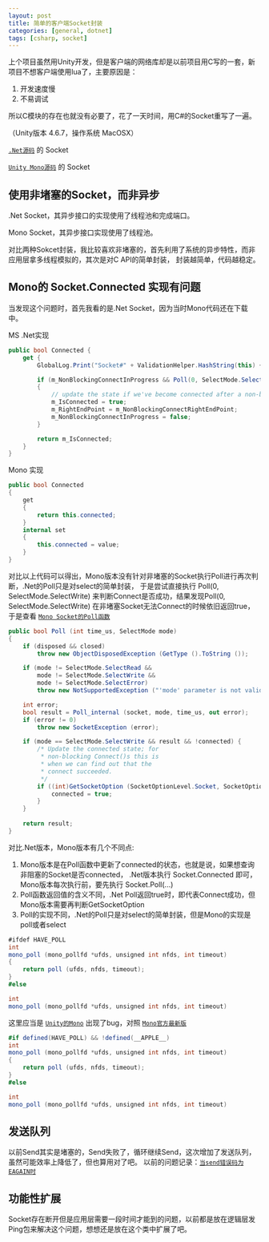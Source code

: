 ```yaml
---
layout: post
title: 简单的客户端Socket封装
categories: [general, dotnet]
tags: [csharp, socket]
---
```


上个项目虽然用Unity开发，但是客户端的网络库却是以前项目用C写的一套，新项目不想客户端使用lua了，主要原因是：

1. 开发速度慢
1. 不易调试

所以C模块的存在也就没有必要了，花了一天时间，用C#的Socket重写了一遍。

（Unity版本 4.6.7，操作系统 MacOSX）

[`.Net源码`] 的 Socket

[`Unity Mono源码`]  的 Socket

## 使用非堵塞的Socket，而非异步 ##

.Net Socket，其异步接口的实现使用了线程池和完成端口。

Mono Socket，其异步接口实现使用了线程池。

对比两种Sokcet封装，我比较喜欢非堵塞的，首先利用了系统的异步特性，而非应用层拿多线程模拟的，其次是对C API的简单封装，
封装越简单，代码越稳定。

## Mono的 Socket.Connected 实现有问题 ##

当发现这个问题时，首先我看的是.Net Socket，因为当时Mono代码还在下载中。

MS .Net实现
    
```C#
public bool Connected {
    get {
        GlobalLog.Print("Socket#" + ValidationHelper.HashString(this) + "::Connected() m_IsConnected:"+m_IsConnected);

        if (m_NonBlockingConnectInProgress && Poll(0, SelectMode.SelectWrite))
        {
            // update the state if we've become connected after a non-blocking connect
            m_IsConnected = true;
            m_RightEndPoint = m_NonBlockingConnectRightEndPoint;
            m_NonBlockingConnectInProgress = false;
        }

        return m_IsConnected;
    }
}
```

Mono 实现

```C#
public bool Connected
{
	get
	{
		return this.connected;
	}
	internal set
	{
		this.connected = value;
	}
}
```

对比以上代码可以得出，Mono版本没有针对非堵塞的Socket执行Poll进行再次判断，.Net的Poll只是对select的简单封装，
于是尝试直接执行 Poll(0, SelectMode.SelectWrite) 来判断Connect是否成功，结果发现Poll(0, SelectMode.SelectWrite)
在非堵塞Socket无法Connect的时候依旧返回true， 于是查看
[`Mono Socket的Poll函数`](https://github.com/Unity-Technologies/mono/blob/unity-staging/mcs/class/System/System.Net.Sockets/Socket.cs)

```C#
public bool Poll (int time_us, SelectMode mode)
{
	if (disposed && closed)
		throw new ObjectDisposedException (GetType ().ToString ());

	if (mode != SelectMode.SelectRead &&
	    mode != SelectMode.SelectWrite &&
	    mode != SelectMode.SelectError)
		throw new NotSupportedException ("'mode' parameter is not valid.");

	int error;
	bool result = Poll_internal (socket, mode, time_us, out error);
	if (error != 0)
		throw new SocketException (error);

	if (mode == SelectMode.SelectWrite && result && !connected) {
		/* Update the connected state; for
		 * non-blocking Connect()s this is
		 * when we can find out that the
		 * connect succeeded.
		 */
		if ((int)GetSocketOption (SocketOptionLevel.Socket, SocketOptionName.Error) == 0) {
			connected = true;
		}
	}
	
	return result;
}
```

对比.Net版本，Mono版本有几个不同点:

1. Mono版本是在Poll函数中更新了connected的状态，也就是说，如果想查询非阻塞的Socket是否connected，
.Net版本执行 Socket.Connected 即可，Mono版本每次执行前，要先执行 Socket.Poll(...)
1. Poll函数返回值的含义不同，.Net Poll返回true时，即代表Connect成功，但Mono版本需要再判断GetSocketOption
1. Poll的实现不同，.Net的Poll只是对select的简单封装，但是Mono的实现是poll或者select

```C#
#ifdef HAVE_POLL
int
mono_poll (mono_pollfd *ufds, unsigned int nfds, int timeout)
{
	return poll (ufds, nfds, timeout);
}
#else

int
mono_poll (mono_pollfd *ufds, unsigned int nfds, int timeout) 
```

这里应当是 [`Unity的Mono`](https://github.com/Unity-Technologies/mono/blob/unity-4.6-staging/mono/utils/mono-poll.c) 出现了bug，对照 [`Mono官方最新版`](https://github.com/mono/mono/blob/88d2b9da2a87b4e5c82abaea4e5110188d49601d/mono/utils/mono-poll.c)

```C#
#if defined(HAVE_POLL) && !defined(__APPLE__)
int
mono_poll (mono_pollfd *ufds, unsigned int nfds, int timeout)
{
	return poll (ufds, nfds, timeout);
}
#else

int
mono_poll (mono_pollfd *ufds, unsigned int nfds, int timeout)
```




## 发送队列 ##
以前Send其实是堵塞的，Send失败了，循环继续Send，这次增加了发送队列，虽然可能效率上降低了，但也算用对了吧。
以前的问题记录：[`当send错误码为EAGAIN时`]

## 功能性扩展 ##
Socket存在断开但是应用层需要一段时间才能到的问题，以前都是放在逻辑层发Ping包来解决这个问题，想想还是放在这个类中扩展了吧。

[`.Net源码`]: http://referencesource.microsoft.com
[`Unity Mono源码`]: https://github.com/Unity-Technologies/mono
[`当send错误码为EAGAIN时`]: ../epoll_socket/

